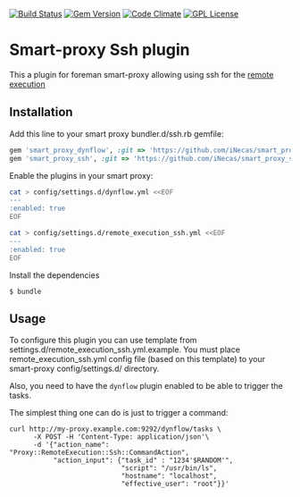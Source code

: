 [![Build Status](https://img.shields.io/jenkins/s/http/ci.theforeman.org/test_plugin_smart_proxy_remote_execution_ssh_master.svg)](http://ci.theforeman.org/job/test_plugin_smart_proxy_remote_execution_ssh_master)
[![Gem Version](https://img.shields.io/gem/v/smart_proxy_remote_execution_ssh.svg)](https://rubygems.org/gems/smart_proxy_remote_execution_ssh)
[![Code Climate](https://codeclimate.com/github/theforeman/smart_proxy_remote_execution_ssh/badges/gpa.svg)](https://codeclimate.com/github/theforeman/smart_proxy_remote_execution_ssh)
[![GPL License](https://img.shields.io/github/license/theforeman/smart_proxy_remote_execution_ssh.svg)](https://github.com/theforeman/smart_proxy_remote_execution_ssh/blob/master/LICENSE)

# Smart-proxy Ssh plugin 

This a plugin for foreman smart-proxy allowing using ssh for the
[remote execution](http://theforeman.github.io/foreman_remote_execution/)

## Installation

Add this line to your smart proxy bundler.d/ssh.rb gemfile:

```ruby
gem 'smart_proxy_dynflow', :git => 'https://github.com/iNecas/smart_proxy_dynflow.git'
gem 'smart_proxy_ssh', :git => 'https://github.com/iNecas/smart_proxy_ssh.git'
```

Enable the plugins in your smart proxy:

```bash
cat > config/settings.d/dynflow.yml <<EOF
---
:enabled: true
EOF

cat > config/settings.d/remote_execution_ssh.yml <<EOF
---
:enabled: true
EOF
```

Install the dependencies

    $ bundle

## Usage

To configure this plugin you can use template from settings.d/remote_execution_ssh.yml.example.
You must place remote_execution_ssh.yml config file (based on this template) to your
smart-proxy config/settings.d/ directory.

Also, you need to have the `dynflow` plugin enabled to be able to
trigger the tasks.

The simplest thing one can do is just to trigger a command:

```
curl http://my-proxy.example.com:9292/dynflow/tasks \
      -X POST -H 'Content-Type: application/json'\
      -d '{"action_name":  "Proxy::RemoteExecution::Ssh::CommandAction",
           "action_input": {"task_id" : "1234'$RANDOM'",
                            "script": "/usr/bin/ls",
                            "hostname": "localhost",
                            "effective_user": "root"}}'
```
